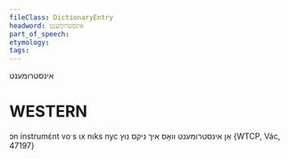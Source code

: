 ```yaml
---
fileClass: DictionaryEntry
headword: אינסטרומענט
part_of_speech: 
etymology: 
tags: 
---
```

אינסטרומענט

WESTERN
========

ɔn instrumɛ́nt voˑs ɩx nɩks nyc אַן אינסטרומענט וואָס איך ניקס נוץ {WTCP, Vác, 47197}
